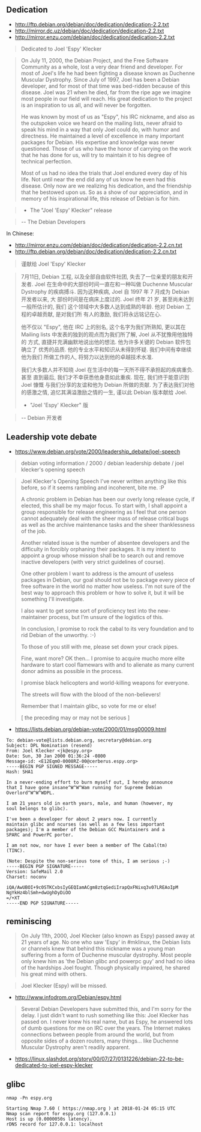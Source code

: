 
## Dedication

- http://ftp.debian.org/debian/doc/dedication/dedication-2.2.txt
- http://mirror.dc.uz/debian/doc/dedication/dedication-2.2.txt
- http://mirror.enzu.com/debian/doc/dedication/dedication-2.2.txt

> Dedicated to Joel 'Espy' Klecker

> On July 11, 2000, the Debian Project, and the Free Software Community as a
> whole, lost a very dear friend and developer. For most of Joel's life he
> had been fighting a disease known as Duchenne Muscular Dystrophy. Since
> July of 1997, Joel has been a Debian developer, and for most of that time
> was bed-ridden because of this disease. Joel was 21 when he died, far from
> the ripe age we imagine most people in our field will reach. His great
> dedication to the project is an inspiration to us all, and will never be
> forgotten.
>
> He was known by most of us as "Espy", his IRC nickname, and also as the
> outspoken voice we heard on the mailing lists, never afraid to speak his
> mind in a way that only Joel could do, with humor and directness. He
> maintained a level of excellence in many important packages for Debian.
> His expertise and knowledge was never questioned. Those of us who have
> the honor of carrying on the work that he has done for us, will try to
> maintain it to his degree of technical perfection.
>
> Most of us had no idea the trials that Joel endured every day of his
> life. Not until near the end did any of us know he even had this disease.
> Only now are we realizing his dedication, and the friendship that he
> bestowed upon us. So as a show of our appreciation, and in memory of his
> inspirational life, this release of Debian is for him.

> * The "Joel 'Espy' Klecker" release

> -- The Debian Developers

In Chinese:
- http://mirror.enzu.com/debian/doc/dedication/dedication-2.2.cn.txt
- http://ftp.debian.org/debian/doc/dedication/dedication-2.2.cn.txt

> 谨献给 Joel 'Espy' Klecker

> 7月11日, Debian 工程, 以及全部自由软件社团, 失去了一位亲爱的朋友和开发者.
> Joel 在生命中的大部份时间一直在和一种叫做 Duchenne Muscular Dystrophy
> 的疾病搏斗. 因为这种疾病, Joel 自 1997 年 7 月成为 Debian 开发者以来, 大
> 部份时间是在病床上度过的. Joel 终年 21 岁, 甚至尚未达到一般所估计的, 我们
> 这个领域中大多数人达到成熟的年龄. 他对 Debian 工程的卓越贡献, 是对我们所
> 有人的激励, 我们将永远铭记在心.
>
> 他不仅以 "Espy", 他在 IRC 上的别名, 这个名字为我们所熟知, 更以其在
> Mailing lists 中发表的独到的观点而为我们所了解, Joel 从不犹豫用他独特的
> 方式, 直捷并充满幽默地说出他的想法. 他为许多关键的 Debian 软件包确立了
> 优秀的品质. 他的专业水平和知识从未得到怀疑. 我们中间有幸继续他为我们
> 所做工作的人, 将努力以达到他的卓越技术水准.
>
> 我们大多数人并不知晓 Joel 在生活中的每一天所不得不承担起的疾病重负. 甚至
> 直到最后, 我们才不幸获悉他身患如此重疾. 现在, 我们终于能意识到 Joel 慷慨
> 与我们分享的友谊和他为 Debian 所做的贡献. 为了表达我们对他的感激之情,
> 追忆其满溢激励之情的一生, 谨以此 Debian 版本献给 Joel.
>
> * "Joel 'Espy' Klecker" 版

> -- Debian 开发者


## Leadership vote debate

- https://www.debian.org/vote/2000/leadership_debate/joel-speech

> debian voting information / 2000 / debian leadership debate / joel klecker's opening speech

> Joel Klecker's Opening Speech
> I've never written anything like this before, so if it seems rambling and incoherent, bite me. :P
> 
> A chronic problem in Debian has been our overly long release cycle, if elected, this shall be my major focus. To start with, I shall appoint a group responsible for release engineering as I feel that one person cannot adequately deal with the sheer mass of release critical bugs as well as the archive maintenance tasks and the sheer thanklessness of the job.
> 
> Another related issue is the number of absentee developers and the difficulty in forcibly orphaning their packages. It is my intent to appoint a group whose mission shall be to search out and remove inactive developers (with very strict guidelines of course).
> 
> One other problem I want to address is the amount of useless packages in Debian, our goal should not be to package every piece of free software in the world no matter how useless. I'm not sure of the best way to approach this problem or how to solve it, but it will be something I'll investigate.
> 
> I also want to get some sort of proficiency test into the new-maintainer process, but I'm unsure of the logistics of this.
> 
> In conclusion, I promise to rock the cabal to its very foundation and to rid Debian of the unworthy. :-)
> 
> To those of you still with me, please set down your crack pipes.
> 
> Fine, want more? OK then... I promise to acquire mucho more elite hardware to start cool flamewars with and to alienate as many current donor admins as possible in the process.
> 
> I promise black helicopters and world-killing weapons for everyone.
> 
> The streets will flow with the blood of the non-believers!
> 
> Remember that I maintain glibc, so vote for me or else!
> 
> [ the preceding may or may not be serious ]


- https://lists.debian.org/debian-vote/2000/01/msg00009.html

```
To: debian-vote@lists.debian.org, secretary@debian.org
Subject: DPL Nomination (resend)
From: Joel Klecker <jk@espy.org>
Date: Sun, 30 Jan 2000 01:36:24 -0800
Message-id: <E12EqmO-0008RZ-00@cerberus.espy.org>
-----BEGIN PGP SIGNED MESSAGE-----
Hash: SHA1

In a never-ending effort to burn myself out, I hereby announce
that I have gone insane^W^W^Wam running for Supreme Debian
Overlord^W^W^WDPL.

I am 21 years old in earth years, male, and human (however, my
soul belongs to glibc).

I've been a developer for about 2 years now. I currently
maintain glibc and ncurses (as well as a few less important
packages); I'm a member of the Debian GCC Maintainers and a
SPARC and PowerPC porter.

I am not now, nor have I ever been a member of The Cabal(tm)
(TINC).

(Note: Despite the non-serious tone of this, I am serious ;-)
-----BEGIN PGP SIGNATURE-----
Version: SafeMail 2.0
Charset: noconv

iQA/AwUBOI+9c0STKCxbsIyGEQIamACgm8ztqGediIrapQxFNixq3v07LREAoIpM
NgYkHz4blSmh+dwUghDyDiOO
=/+XT
-----END PGP SIGNATURE-----
```

## reminiscing

> On July 11th, 2000, Joel Klecker (also known as Espy) passed away at 21 years of age. No one who saw 'Espy' in #mklinux, the Debian lists or channels knew that behind this nickname was a young man suffering from a form of Duchenne muscular dystrophy. Most people only knew him as 'the Debian glibc and powerpc guy' and had no idea of the hardships Joel fought. Though physically impaired, he shared his great mind with others.

> Joel Klecker (Espy) will be missed.

- http://www.infodrom.org/Debian/espy.html

> Several Debian Developers have submitted this, and I'm sorry for the delay. I just didn't want to rush something like this: Joel Klecker has passed on. I never knew his real name, but as Espy, he answered lots of dumb questions for me on IRC over the years. The Internet makes connections between people from around the world, but from opposite sides of a dozen routers, many things... like Duchenne Muscular Dystrophy aren't readily apparent.

- https://linux.slashdot.org/story/00/07/27/0131226/debian-22-to-be-dedicated-to-joel-espy-klecker



## glibc

```
nmap -Pn espy.org

Starting Nmap 7.60 ( https://nmap.org ) at 2018-01-24 05:15 UTC
Nmap scan report for espy.org (127.0.0.1)
Host is up (0.0000050s latency).
rDNS record for 127.0.0.1: localhost

```
